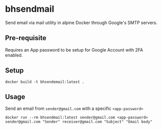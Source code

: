 # bhsendmail
Send email via mail utility in alpine Docker through Google's SMTP servers.

## Pre-requisite
Requires an App password to be setup for Google Account with 2FA enabled.

## Setup
```
docker build -t bhsendemail:latest .
```

## Usage
Send an email from `sender@gmail.com` with a specific `<app-password>`
```
docker run --rm bhsendmail:latest sender@gmail.com <app-password> sender@gmail.com "Sender" receiver@gmail.com "Subject" "Email body"
```
